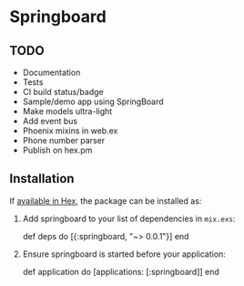 # Springboard

## TODO

- Documentation
- Tests
- CI build status/badge
- Sample/demo app using SpringBoard
- Make models ultra-light
- Add event bus
- Phoenix mixins in web.ex
- Phone number parser
- Publish on hex.pm

## Installation

If [available in Hex](https://hex.pm/docs/publish), the package can be installed as:

  1. Add springboard to your list of dependencies in `mix.exs`:

        def deps do
          [{:springboard, "~> 0.0.1"}]
        end

  2. Ensure springboard is started before your application:

        def application do
          [applications: [:springboard]]
        end
